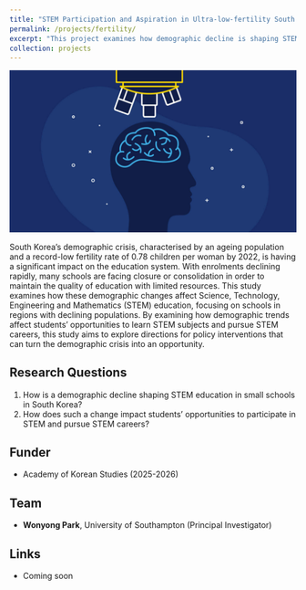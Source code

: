 ```yaml
---
title: "STEM Participation and Aspiration in Ultra-low-fertility South Korea"
permalink: /projects/fertility/
excerpt: "This project examines how demographic decline is shaping STEM education in South Korean schools, and how it is affecting students’ opportunities in STEM fields. <br/><br/><img src='/images/korea1.jpg' width='400'>"
collection: projects
---
```


<img src='/images/korea1.jpg'>

South Korea’s demographic crisis, characterised by an ageing population and a record-low fertility rate of 0.78 children per woman by 2022, is having a significant impact on the education system. With enrolments declining rapidly, many schools are facing closure or consolidation in order to maintain the quality of education with limited resources. This study examines how these demographic changes affect Science, Technology, Engineering and Mathematics (STEM) education, focusing on schools in regions with declining populations. By examining how demographic trends affect students’ opportunities to learn STEM subjects and pursue STEM careers, this study aims to explore directions for policy interventions that can turn the demographic crisis into an opportunity.

## Research Questions
1.	How is a demographic decline shaping STEM education in small schools in South Korea?
2.	How does such a change impact students’ opportunities to participate in STEM and pursue STEM careers?

## Funder
* Academy of Korean Studies (2025-2026)

## Team
* **Wonyong Park**, University of Southampton (Principal Investigator)

## Links
* Coming soon